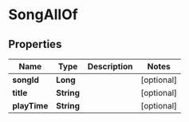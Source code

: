 

# SongAllOf


## Properties

| Name | Type | Description | Notes |
|------------ | ------------- | ------------- | -------------|
|**songId** | **Long** |  |  [optional] |
|**title** | **String** |  |  [optional] |
|**playTime** | **String** |  |  [optional] |



